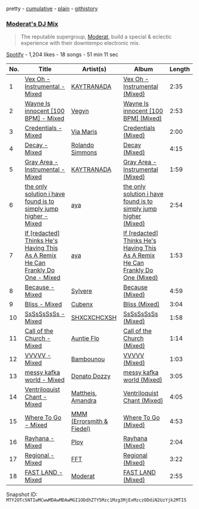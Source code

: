 pretty - [cumulative](/playlists/cumulative/37i9dQZF1DXadsh44pB8cc.md) - [plain](/playlists/plain/37i9dQZF1DXadsh44pB8cc) - [githistory](https://github.githistory.xyz/mackorone/spotify-playlist-archive/blob/main/playlists/plain/37i9dQZF1DXadsh44pB8cc)

### [Moderat's DJ Mix](https://open.spotify.com/playlist/37i9dQZF1DXadsh44pB8cc)

> The reputable supergroup, <a href="spotify:artist:2exkZbmNqMKnT8LRWuxWgy">Moderat</a>, build a special & eclectic experience with their downtempo electronic mix.

[Spotify](https://open.spotify.com/user/spotify) - 1,204 likes - 18 songs - 51 min 11 sec

| No. | Title | Artist(s) | Album | Length |
|---|---|---|---|---|
| 1 | [Vex Oh \- Instrumental \- Mixed](https://open.spotify.com/track/1tf9QGot9yJ14j7eK0ZeTX) | [KAYTRANADA](https://open.spotify.com/artist/6qgnBH6iDM91ipVXv28OMu) | [Vex Oh \- Instrumental \(Mixed\)](https://open.spotify.com/album/3q6vWvayb0NxiJ2azJbmSP) | 2:35 |
| 2 | [Wayne Is innocent \[100 BPM\] \- Mixed](https://open.spotify.com/track/7e27lSdoIb6UcLYAQNB6cX) | [Vegyn](https://open.spotify.com/artist/5iUnvXddCpOrbWKm7QMr6o) | [Wayne Is innocent \[100 BPM\] \(Mixed\)](https://open.spotify.com/album/4GWPZJXmhXjkQEWjwuCOT0) | 2:53 |
| 3 | [Credentials \- Mixed](https://open.spotify.com/track/78L7NMaeLgWnbyktN2JRpw) | [Via Maris](https://open.spotify.com/artist/186kP8WsUfhUDM6ZqKhY2R) | [Credentials \(Mixed\)](https://open.spotify.com/album/3Lr4UmOyLJJ69ODdoPjXQw) | 2:00 |
| 4 | [Decay \- Mixed](https://open.spotify.com/track/4h3C6vHQRtihmnCBzIoAKy) | [Rolando Simmons](https://open.spotify.com/artist/5XSQ5dF4nF19W9HT2kIx2P) | [Decay \(Mixed\)](https://open.spotify.com/album/3cfcUWzW631QPh5wVaPcYt) | 4:15 |
| 5 | [Gray Area \- Instrumental \- Mixed](https://open.spotify.com/track/5b9N4y3WS1scKABc5sdurM) | [KAYTRANADA](https://open.spotify.com/artist/6qgnBH6iDM91ipVXv28OMu) | [Gray Area \- Instrumental \(Mixed\)](https://open.spotify.com/album/2x1dpNOAh4FvdggU6afvtO) | 1:59 |
| 6 | [the only solution i have found is to simply jump higher \- Mixed](https://open.spotify.com/track/5M5LQhw3RfKMah7BK3J2oV) | [aya](https://open.spotify.com/artist/1KJKcFKAAf2pvKVjQteEyU) | [the only solution i have found is to simply jump higher \(Mixed\)](https://open.spotify.com/album/54tklX3XdbciLOE25Jsg8R) | 2:54 |
| 7 | [If \[redacted\] Thinks He's Having This As A Remix He Can Frankly Do One \- Mixed](https://open.spotify.com/track/5Dn5noEyoiXLnLV8srgtiF) | [aya](https://open.spotify.com/artist/1KJKcFKAAf2pvKVjQteEyU) | [If \[redacted\] Thinks He's Having This As A Remix He Can Frankly Do One \(Mixed\)](https://open.spotify.com/album/5xqPOnDSy9JgADxpYeAA1v) | 1:53 |
| 8 | [Because \- Mixed](https://open.spotify.com/track/41tcTktzOPHpJwoxjPxy9v) | [Sylvere](https://open.spotify.com/artist/6Uaezuj0rByRvQHRujnBcp) | [Because \(Mixed\)](https://open.spotify.com/album/0ji73BHsnOiF7Ob6lNdjDG) | 4:59 |
| 9 | [Bliss \- Mixed](https://open.spotify.com/track/3uBAijoS8DhmjPDdK1Ohmg) | [Cubenx](https://open.spotify.com/artist/2cM8XByqx6gZlUUhcQrfps) | [Bliss \(Mixed\)](https://open.spotify.com/album/7MHsR6PIASkZ0z8IniDzqg) | 3:04 |
| 10 | [SsSsSsSsSs \- Mixed](https://open.spotify.com/track/1El9YmoX1YRf49gpeTZAPo) | [SHXCXCHCXSH](https://open.spotify.com/artist/6s1SjCXRjeNAa3aRNiYROK) | [SsSsSsSsSs \(Mixed\)](https://open.spotify.com/album/6wUeuqSBaN6TsFrEegAKIl) | 1:58 |
| 11 | [Call of the Church \- Mixed](https://open.spotify.com/track/6dXZR6jD7NQGngXOC4ciVK) | [Auntie Flo](https://open.spotify.com/artist/6XYOjW5wxf5V9hwAR58o4d) | [Call of the Church \(Mixed\)](https://open.spotify.com/album/2Z0He8RTyEqVjpHWj4kNIN) | 1:14 |
| 12 | [VVVVV \- Mixed](https://open.spotify.com/track/5ukCVc1f5nmn8AUjFrH7CL) | [Bambounou](https://open.spotify.com/artist/48P6su5lHrVCZtJVXMjJnX) | [VVVVV \(Mixed\)](https://open.spotify.com/album/6BdSDMaAi6SDnmGzNsnvjp) | 1:03 |
| 13 | [messy kafka world \- Mixed](https://open.spotify.com/track/6A6W4oCwFITdvPp5oEZMeZ) | [Donato Dozzy](https://open.spotify.com/artist/2LmP2eHIAmprDBQfi4jiBC) | [messy kafka world \(Mixed\)](https://open.spotify.com/album/3WhMsT25AygsPNK5KwpukN) | 3:05 |
| 14 | [Ventriloquist Chant \- Mixed](https://open.spotify.com/track/3saSQ1aDjo0RE9JHahXz0P) | [Mattheis](https://open.spotify.com/artist/0LtO8dObPBIddqtb2rKgPj), [Amandra](https://open.spotify.com/artist/0rQNrF6amURGSFkECQhpfv) | [Ventriloquist Chant \(Mixed\)](https://open.spotify.com/album/0WLO2X5vz3TkHfHRqHOgIq) | 4:05 |
| 15 | [Where To Go \- Mixed](https://open.spotify.com/track/0gBEKGbDGqSEp4ywckhIMI) | [MMM \(Errorsmith & Fiedel\)](https://open.spotify.com/artist/0vOdhUEjmrG3rAlJ3S96mf) | [Where To Go \(Mixed\)](https://open.spotify.com/album/22d36hAkgPtktGRgAIBWXR) | 4:53 |
| 16 | [Rayhana \- Mixed](https://open.spotify.com/track/1joujWdzQXBoyRFyS6Y4n4) | [Ploy](https://open.spotify.com/artist/3mYbIK47UNTYkexhqoJOBN) | [Rayhana \(Mixed\)](https://open.spotify.com/album/0qG77QtRG95DpaP95vgSR1) | 2:04 |
| 17 | [Regional \- Mixed](https://open.spotify.com/track/1GScPU9oHC4wMgQsYogJ4C) | [FFT](https://open.spotify.com/artist/4a3VAtqVMgurek8wZP5Nm6) | [Regional \(Mixed\)](https://open.spotify.com/album/2xp0t5xjYFNR2KG4tAs3mo) | 3:22 |
| 18 | [FAST LAND \- Mixed](https://open.spotify.com/track/2yYnFlm665kl3BY6uBcJ7y) | [Moderat](https://open.spotify.com/artist/2exkZbmNqMKnT8LRWuxWgy) | [FAST LAND \(Mixed\)](https://open.spotify.com/album/6HtuyaPKHdzXFfj7veCXVB) | 2:55 |

Snapshot ID: `MTY2OTc5NTIwMCwwMDAwMDAwMGI1ODdhZTY5Mzc1Mzg3MjExMzczODdiN2UzYjk2MTI5`
